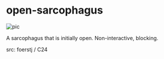 # open-sarcophagus

![pic](pic.jpg)

A sarcophagus that is initially open. Non-interactive, blocking.

src: foerstj / C24
